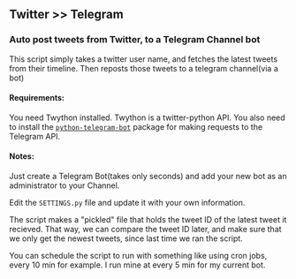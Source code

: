## Twitter >> Telegram
### Auto post tweets from Twitter, to a Telegram Channel bot

This script simply takes a twitter user name, and fetches the latest tweets
from their timeline. Then reposts those tweets to a telegram channel(via a bot)

#### Requirements:
You need Twython installed. Twython is a twitter-python API.
You also need to install the [`python-telegram-bot`](https://python-telegram-bot.org/) package for making requests to the Telegram API.

#### Notes:

Just create a Telegram Bot(takes only seconds) and add your new bot as an
administrator to your Channel.

Edit the `SETTINGS.py` file and update it with your own information.

The script makes a "pickled" file that holds the tweet ID of the latest tweet it
recieved. That way, we can compare the tweet ID later, and make sure that we
only get the newest tweets, since last time we ran the script.

You can schedule the script to run with something like using cron jobs,
every 10 min for example. I run mine at every 5 min for my current bot.
